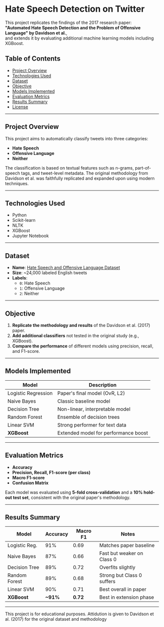 # Hate Speech Detection on Twitter

This project replicates the findings of the 2017 research paper:  
**"Automated Hate Speech Detection and the Problem of Offensive Language" by Davidson et al.**,  
and extends it by evaluating additional machine learning models including XGBoost.

## Table of Contents
- [Project Overview](#project-overview)
- [Technologies Used](#technologies-used)
- [Dataset](#dataset)
- [Objective](#objective)
- [Models Implemented](#models-implemented)
- [Evaluation Metrics](#evaluation-metrics)
- [Results Summary](#results-summary)
- [License](#license)

---

## Project Overview
This project aims to automatically classify tweets into three categories:
- **Hate Speech**
- **Offensive Language**
- **Neither**

The classification is based on textual features such as n-grams, part-of-speech tags, and tweet-level metadata. The original methodology from Davidson et al. was faithfully replicated and expanded upon using modern techniques.

---

## Technologies Used

- Python
- Scikit-learn
- NLTK
- XGBoost
- Jupyter Notebook 

---

## Dataset

- **Name**: [Hate Speech and Offensive Language Dataset](https://github.com/t-davidson/hate-speech-and-offensive-language)
- **Size**: ~24,000 labeled English tweets
- **Labels**:
  - `0`: Hate Speech
  - `1`: Offensive Language
  - `2`: Neither

---

## Objective

1. **Replicate the methodology and results** of the Davidson et al. (2017) paper.
2. **Add additional classifiers** not tested in the original study (e.g., XGBoost).
3. **Compare the performance** of different models using precision, recall, and F1-score.

---

## Models Implemented

| Model               | Description                          |
|--------------------|--------------------------------------|
| Logistic Regression | Paper's final model (OvR, L2)       |
| Naive Bayes         | Classic baseline model               |
| Decision Tree       | Non-linear, interpretable model      |
| Random Forest       | Ensemble of decision trees           |
| Linear SVM          | Strong performer for text data       |
| **XGBoost**         | Extended model for performance boost |

---

## Evaluation Metrics

- **Accuracy**
- **Precision, Recall, F1-score (per class)**
- **Macro F1-score**
- **Confusion Matrix**

Each model was evaluated using **5-fold cross-validation** and a **10% hold-out test set**, consistent with the original paper's methodology.

---

## Results Summary

| Model            | Accuracy | Macro F1 | Notes                     |
|------------------|----------|----------|---------------------------|
| Logistic Reg.    | 91%      | 0.69     | Matches paper baseline    |
| Naive Bayes      | 87%      | 0.66     | Fast but weaker on Class 0|
| Decision Tree    | 89%      | 0.72     | Overfits slightly         |
| Random Forest    | 89%      | 0.68     | Strong but Class 0 suffers|
| Linear SVM       | 90%      | 0.71     | Best overall in paper     |
| **XGBoost**      | **~91%** | **0.72** | Best in extension phase   |


---

This project is for educational purposes. Attidution is given to Davidson et al. (2017) for the original dataset and methodology
 


